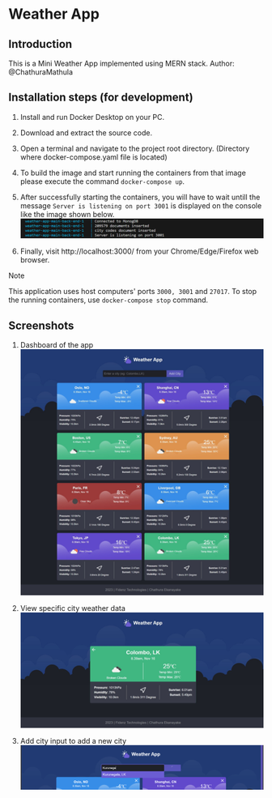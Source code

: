 # Weather App

## Introduction
This is a Mini Weather App implemented using MERN stack.
Author: @ChathuraMathula

## Installation steps (for development)
1. Install and run Docker Desktop on your PC.

1. Download and extract the source code.

1. Open a terminal and navigate to the project root directory. (Directory where docker-compose.yaml file is located)

1. To build the image and start running the containers from that image please execute the command `docker-compose up`.

1. After successfully starting the containers, you will have to wait untill the message `Server is listening on port 3001` is displayed on the console like the image shown below.![Console output messages](docs/screenshots/console-output.png)

1. Finally, visit http://localhost:3000/ from your Chrome/Edge/Firefox web browser.

> [!NOTE] 
> This application uses host computers' ports `3000, 3001` and `27017`.
> To stop the running containers, use `docker-compose stop` command.

## Screenshots

1. Dashboard of the app
![Dashboard screenshot](docs/screenshots/weather-app-dashboard.jpeg)


1. View specific city weather data
![View city screenshot](docs/screenshots/weather-app-view.jpeg)


1. Add city input to add a new city
![add city function screenshot](docs/screenshots/add-city-function.png)